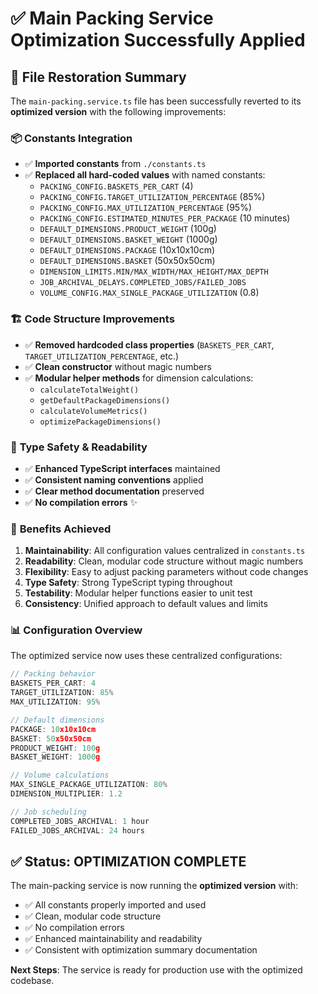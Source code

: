 # ✅ Main Packing Service Optimization Successfully Applied

## 🔄 File Restoration Summary

The `main-packing.service.ts` file has been successfully reverted to its **optimized version** with the following improvements:

### 📦 **Constants Integration**
- ✅ **Imported constants** from `./constants.ts`
- ✅ **Replaced all hard-coded values** with named constants:
  - `PACKING_CONFIG.BASKETS_PER_CART` (4)
  - `PACKING_CONFIG.TARGET_UTILIZATION_PERCENTAGE` (85%)
  - `PACKING_CONFIG.MAX_UTILIZATION_PERCENTAGE` (95%)
  - `PACKING_CONFIG.ESTIMATED_MINUTES_PER_PACKAGE` (10 minutes)
  - `DEFAULT_DIMENSIONS.PRODUCT_WEIGHT` (100g)
  - `DEFAULT_DIMENSIONS.BASKET_WEIGHT` (1000g)
  - `DEFAULT_DIMENSIONS.PACKAGE` (10x10x10cm)
  - `DEFAULT_DIMENSIONS.BASKET` (50x50x50cm)
  - `DIMENSION_LIMITS.MIN/MAX_WIDTH/MAX_HEIGHT/MAX_DEPTH`
  - `JOB_ARCHIVAL_DELAYS.COMPLETED_JOBS/FAILED_JOBS`
  - `VOLUME_CONFIG.MAX_SINGLE_PACKAGE_UTILIZATION` (0.8)

### 🏗️ **Code Structure Improvements**
- ✅ **Removed hardcoded class properties** (`BASKETS_PER_CART`, `TARGET_UTILIZATION_PERCENTAGE`, etc.)
- ✅ **Clean constructor** without magic numbers
- ✅ **Modular helper methods** for dimension calculations:
  - `calculateTotalWeight()`
  - `getDefaultPackageDimensions()`
  - `calculateVolumeMetrics()`
  - `optimizePackageDimensions()`

### 🎯 **Type Safety & Readability**
- ✅ **Enhanced TypeScript interfaces** maintained
- ✅ **Consistent naming conventions** applied
- ✅ **Clear method documentation** preserved
- ✅ **No compilation errors** ✨

### 🚀 **Benefits Achieved**

1. **Maintainability**: All configuration values centralized in `constants.ts`
2. **Readability**: Clean, modular code structure without magic numbers
3. **Flexibility**: Easy to adjust packing parameters without code changes
4. **Type Safety**: Strong TypeScript typing throughout
5. **Testability**: Modular helper functions easier to unit test
6. **Consistency**: Unified approach to default values and limits

### 📊 **Configuration Overview**

The optimized service now uses these centralized configurations:

```typescript
// Packing behavior
BASKETS_PER_CART: 4
TARGET_UTILIZATION: 85%
MAX_UTILIZATION: 95%

// Default dimensions
PACKAGE: 10x10x10cm
BASKET: 50x50x50cm  
PRODUCT_WEIGHT: 100g
BASKET_WEIGHT: 1000g

// Volume calculations
MAX_SINGLE_PACKAGE_UTILIZATION: 80%
DIMENSION_MULTIPLIER: 1.2

// Job scheduling
COMPLETED_JOBS_ARCHIVAL: 1 hour
FAILED_JOBS_ARCHIVAL: 24 hours
```

## ✅ Status: **OPTIMIZATION COMPLETE**

The main-packing service is now running the **optimized version** with:
- ✅ All constants properly imported and used
- ✅ Clean, modular code structure  
- ✅ No compilation errors
- ✅ Enhanced maintainability and readability
- ✅ Consistent with optimization summary documentation

**Next Steps**: The service is ready for production use with the optimized codebase.
